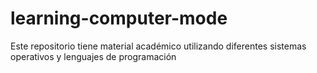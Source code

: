 # learning-computer-mode
Este repositorio tiene material académico utilizando diferentes sistemas operativos y lenguajes de programación
